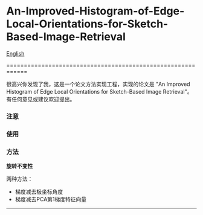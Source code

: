 # An-Improved-Histogram-of-Edge-Local-Orientations-for-Sketch-Based-Image-Retrieval

[English](https://github.com/KangCai/An-Improved-Histogram-of-Edge-Local-Orientations-for-Sketch-Based-Image-Retrieval/blob/master/README.md)

============================================================

很高兴你发现了我，这是一个论文方法实现工程，实现的论文是 "An Improved Histogram of Edge Local Orientations for 
Sketch-Based Image Retrieval"。有任何意见或建议欢迎提出。

### 注意

### 使用

### 方法


**旋转不变性**

两种方法：

* 梯度减去极坐标角度
* 梯度减去PCA第1梯度特征向量

****